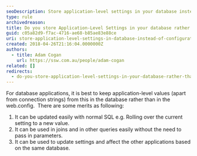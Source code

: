 ```yaml
---
seoDescription: Store application-level settings in your database instead of configuration files when possible to simplify updates and enhance querying capabilities.
type: rule
archivedreason:
title: Do you store Application-Level Settings in your database rather than configuration files when possible?
guid: c05a82d9-f7ac-4716-ae68-b85ae83e88ce
uri: store-application-level-settings-in-database-instead-of-configuration-files-when-possible
created: 2018-04-26T21:16:04.0000000Z
authors:
  - title: Adam Cogan
    url: https://ssw.com.au/people/adam-cogan
related: []
redirects:
  - do-you-store-application-level-settings-in-your-database-rather-than-configuration-files-when-possible
---
```


For database applications, it is best to keep application-level values (apart from connection strings) from this in the database rather than in the web.config.  There are some merits as following:

<!--endintro-->

1. It can be updated easily with normal SQL e.g. Rolling over the current setting to a new value.
2. It can be used in joins and in other queries easily without the need to pass in parameters.
3. It can be used to update settings and affect the other applications based on the same database.

